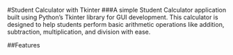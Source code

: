 #Student Calculator with Tkinter
###A simple Student Calculator application built using Python’s Tkinter library for GUI development. This calculator is designed to help students perform basic arithmetic operations like addition, subtraction, multiplication, and division with ease.

##Features
